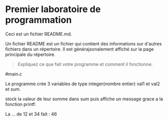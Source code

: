# Premier laboratoire de programmation

Ceci est un fichier README.md.

Un fichier README est un fichier qui contient des informations sur d'autres fichiers dans un répertoire. Il est générajsonalement affiché sur la page principale du répertoire.

> Expliquez ce que fait votre programme et comment il fonctionne.

#main.c

Le programme crée 3 variables de type integer(nombre entier) val1 et val2 et sum.

stock la valeur de leur somme dans sum puis affiche un message grace a la fonction printf:

La ... de 12 et 34 fait : 46